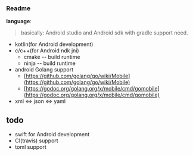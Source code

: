 ### Readme

**language**:
> basically: Android studio and Android sdk with gradle support need.
  - kotlin(for Android development)
  - c/c++(for Android ndk jni)
    * cmake -- build runtime
    * ninja -- build runtime
  - android Golang support
    * [https://github.com/golang/go/wiki/Mobile](https://github.com/golang/go/wiki/Mobile)
    * [https://godoc.org/golang.org/x/mobile/cmd/gomobile](https://godoc.org/golang.org/x/mobile/cmd/gomobile)
  - xml <=> json <=> yaml

  ## todo

  * swift for Android development
  * CI(travis) support
  * toml support
